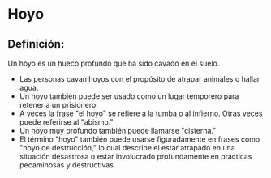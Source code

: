 # Hoyo

## Definición: 

Un hoyo es un hueco profundo que ha sido cavado en el suelo.

* Las personas cavan hoyos con el propósito de atrapar animales o hallar agua.
* Un hoyo también puede ser usado como un lugar temporero para retener a un prisionero.
* A veces la frase "el hoyo" se refiere a la tumba o al infierno.  Otras veces puede referirse al "abismo."
* Un hoyo muy profundo también puede llamarse "cisterna."
* El término "hoyo" también puede usarse figuradamente en frases como "hoyo de destrucción," lo cual describe el estar atrapado en una situación desastrosa o estar involucrado profundamente en prácticas pecaminosas y destructivas.

